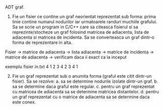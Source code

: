 ADT graf.

1. Fie un fisier ce contine un graf neorientat reprezentat sub forma: prima linie contine numarul nodurilor iar urmatoarele randuri muchiile grafului. 
Sa se scrie un program in C/C++ care sa citeasca fisierul si sa reprezinte/stocheze un graf folosind matricea de adiacenta, lista de adiacenta si matricea de incidenta. 
Sa se converteasca un graf dintr-o forma de reprezentare in alta.

Fisier -> matrice de adiacenta -> lista adiacenta -> matrice de incidenta -> matrice de adiacenta -> verificam daca ii exact ca la inceput

exemplu fisier
in.txt
4
1 2
3 4
2 3
4 1

2. Fie un graf reprezentat sub o anumita forma (graful este citit dintr-un fisier). Sa se rezolve:
a. sa se determine nodurile izolate dintr-un graf.
b. sa se determine daca graful este regular.
c. pentru un graf reprezentat cu matricea de adiacenta sa se determine matricea distantelor.
d. pentru un graf reprezentat cu o matrice de adiacenta sa se determine daca este conex.